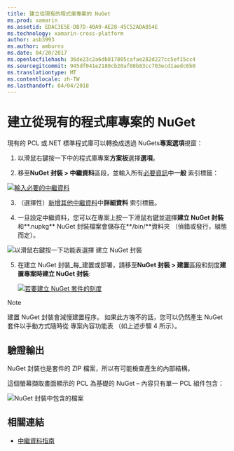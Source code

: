 ```yaml
---
title: 建立從現有的程式庫專案的 NuGet
ms.prod: xamarin
ms.assetid: EDAC3E5E-DB7D-40A9-AE28-45C52ADA854E
ms.technology: xamarin-cross-platform
author: asb3993
ms.author: amburns
ms.date: 04/20/2017
ms.openlocfilehash: 36de23c2a6db817805cafae282d227cc5ef15cc4
ms.sourcegitcommit: 945df041e2180cb20af08b83cc703ecd1aedc6b0
ms.translationtype: MT
ms.contentlocale: zh-TW
ms.lasthandoff: 04/04/2018
---
```

# <a name="creating-a-nuget-from-existing-library-projects"></a>建立從現有的程式庫專案的 NuGet

現有的 PCL 或.NET 標準程式庫可以轉換成透過 NuGets**專案選項**視窗：

1. 以滑鼠右鍵按一下中的程式庫專案**方案板**選擇**選項**。

2. 移至**NuGet 封裝 > 中繼資料**區段，並輸入所有[必要資訊](~/cross-platform/app-fundamentals/nuget-multiplatform-libraries/metadata.md)中**一般** 索引標籤：

  [![](existing-library-images/existing-metadata-sml.png "輸入必要的中繼資料")](existing-library-images/existing-metadata.png#lightbox)

3. （選擇性）[新增其他中繼資料](~/cross-platform/app-fundamentals/nuget-multiplatform-libraries/metadata.md)中**詳細資料** 索引標籤。

4. 一旦設定中繼資料，您可以在專案上按一下滑鼠右鍵並選擇**建立 NuGet 封裝**和**.nupkg** NuGet 封裝檔案會儲存在**/bin/**資料夾 （偵錯或發行，組態而定）。

  ![](existing-library-images/create-nuget-package.png "以滑鼠右鍵按一下功能表選擇 建立 NuGet 封裝")

5. 在建立 NuGet 封裝_每_建置或部署，請移至**NuGet 封裝 > 建置**區段和刻度**建置專案時建立 NuGet 封裝**:

    [![](existing-library-images/existing-tickbox-sml.png "若要建立 NuGet 套件的刻度")](existing-library-images/existing-tickbox.png#lightbox)

> [!NOTE]
> 建置 NuGet 封裝會減慢建置程序。 如果此方塊不的話，您可以仍然產生 NuGet 套件以手動方式隨時從 專案內容功能表 （如上述步驟 4 所示）。

## <a name="verifying-the-output"></a>驗證輸出

NuGet 封裝也是套件的 ZIP 檔案，所以有可能檢查產生的內部結構。

這個螢幕擷取畫面顯示的 PCL 為基礎的 NuGet – 內容只有單一 PCL 組件包含：

![](existing-library-images/nuget-output.png "NuGet 封裝中包含的檔案")


## <a name="related-links"></a>相關連結

- [中繼資料指南](~/cross-platform/app-fundamentals/nuget-multiplatform-libraries/metadata.md)
